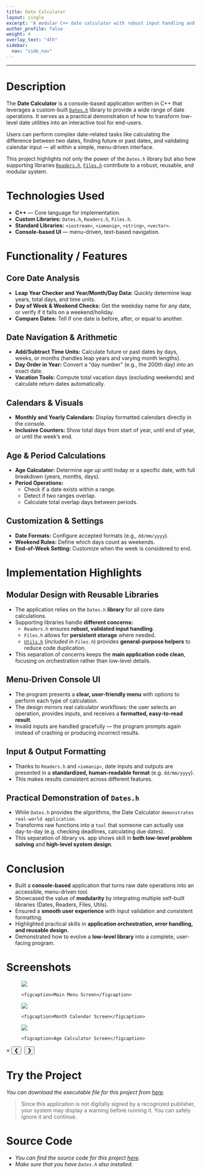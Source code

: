 ```yaml
---
title: Date Calculator
layout: single
excerpt: "A modular C++ date calculator with robust input handling and user-friendly console navigation."
author_profile: false
weight: 4
overlay_text: "4th"
sidebar:
  nav: "side_nav"
---
```

---
# Description
The **Date Calculator** is a console-based application written in C++ that leverages a custom-built [`Dates.h`](/CppLibs/Dates/) library to provide a wide range of date operations. It serves as a practical demonstration of how to transform low-level date utilities into an interactive tool for end-users.

Users can perform complex date-related tasks like calculating the difference between two dates, finding future or past dates, and validating calendar input — all within a simple, menu-driven interface.

This project highlights not only the power of the `Dates.h` library but also how supporting libraries [`Readers.h`](/CppLibs/Readers/), [`Files.h`](/CppLibs/Files/) contribute to a robust, reusable, and modular system.

# Technologies Used
- **C++** — Core language for implementation.
- **Custom Libraries:** `Dates.h`, `Readers.h`, `Files.h`.
- **Standard Libraries:** `<iostream>`, `<iomanip>`, `<string>`, `<vector>`.
- **Console-based UI** — menu-driven, text-based navigation.

# Functionality / Features
## Core Date Analysis
- **Leap Year Checker and Year/Month/Day Data:** Quickly determine leap years, total days, and time units.
- **Day of Week & Weekend Checks:** Get the weekday name for any date, or verify if it falls on a weekend/holiday.
- **Compare Dates:** Tell if one date is before, after, or equal to another.

## Date Navigation & Arithmetic
- **Add/Subtract Time Units:** Calculate future or past dates by days, weeks, or months (handles leap years and varying month lengths).
- **Day Order in Year:** Convert a “day number” (e.g., the 200th day) into an exact date.
- **Vacation Tools:** Compute total vacation days (excluding weekends) and calculate return dates automatically.

## Calendars & Visuals
- **Monthly and Yearly Calendars:** Display formatted calendars directly in the console.
- **Inclusive Counters:** Show total days from start of year, until end of year, or until the week’s end.

## Age & Period Calculations
- **Age Calculator:** Determine age up until today or a specific date, with full breakdown (years, months, days).
- **Period Operations:**
  - Check if a date exists within a range.
  - Detect if two ranges overlap.
  - Calculate total overlap days between periods.

## Customization & Settings
- **Date Formats:** Configure accepted formats (e.g., `dd/mm/yyyy`).
- **Weekend Rules:** Define which days count as weekends.
- **End-of-Week Setting:** Customize when the week is considered to end.

# Implementation Highlights
## Modular Design with Reusable Libraries
- The application relies on the `Dates.h` **library** for all core date calculations.
- Supporting libraries handle **different concerns:**
  - `Readers.h` ensures **robust, validated input handling**.
  - `Files.h` allows for **persistent storage** where needed.
  - [`Utils.h`](/CppLibs/Utils/) (*included in `Files.h`*) provides **general-purpose helpers** to reduce code duplication.
- This separation of concerns keeps the **main application code clean**, focusing on orchestration rather than low-level details.

## Menu-Driven Console UI
- The program presents a **clear, user-friendly menu** with options to perform each type of calculation.
- The design mirrors real calculator workflows: the user selects an operation, provides inputs, and receives a **formatted, easy-to-read result**.
- Invalid inputs are handled gracefully — the program prompts again instead of crashing or producing incorrect results.

## Input & Output Formatting
- Thanks to `Readers.h` and `<iomanip>`, date inputs and outputs are presented in a **standardized, human-readable format** (e.g. `dd/mm/yyyy`).
- This makes results consistent across different features.

## Practical Demonstration of `Dates.h`
- While `Dates.h` provides the algorithms, the Date Calculator `demonstrates real-world application`.
- Transforms raw functions into a `tool` that someone can actually use day-to-day (e.g. checking deadlines, calculating due dates).
- This separation of library vs. app shows skill in **both low-level problem solving** and **high-level system design**.

# Conclusion
- Built a **console-based** application that turns raw date operations into an accessible, menu-driven tool.
- Showcased the value of **modularity** by integrating multiple self-built libraries (Dates, Readers, Files, Utils).
- Ensured a **smooth user experience** with input validation and consistent formatting.
- Highlighted practical skills in **application orchestration, error handling, and reusable design**.
- Demonstrated how to evolve a **low-level library** into a complete, user-facing program.

# Screenshots
<div class="screenshots-grid">
  <figure>
    <img src="../../assets/images/screenshots/CppConsoleApps/Date_Calculator/Main-Menu-Screen.png">
  
    <figcaption>Main Menu Screen</figcaption>
  </figure>

  <figure>
    <img src="../../assets/images/screenshots/CppConsoleApps/Date_Calculator/Month-Calendar-Screen.png">
  
    <figcaption>Month Calendar Screen</figcaption>
  </figure>

  <figure>
    <img src="../../assets/images/screenshots/CppConsoleApps/Date_Calculator/Age-Calculator-Screen.png">
  
    <figcaption>Age Calculator Screen</figcaption>
  </figure>
</div>

<div class="lightbox" id="lightbox">
  <span class="close">&times;</span>
  <button class="prev">&#10094;</button>
  <img class="lightbox-image" src="" alt="">
  <button class="next">&#10095;</button>
  <div class="lightbox-caption"></div>
</div>

<script src="../../assets/js/screenshot-image-overlay.js"></script>

# Try the Project
*You can download the executable file for this project from [here](https://drive.google.com/uc?export=download&id=1UNpDipV8uJR6GA_8G-KGRzdBRf4tiqLv).*

> Since this application is not digitally signed by a recognized publisher, your system may display a warning before running it. You can safely ignore it and continue.

# Source Code
- *You can find the source code for this project [here](https://gist.github.com/AbdulrahmanMohammadSalem/44b3f6229f5aa95ceb84214f2b56c787).*
- *Make sure that you have `Dates.h` also installed.*